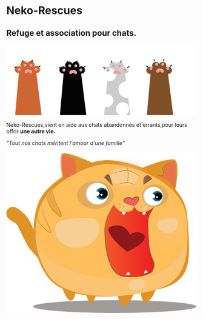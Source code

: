 # Neko-Rescues

## Refuge et association pour chats.

![GitHub Logo](Paw.png)

 Neko-Rescues,vient en aide aux chats abandonnés et errants,pour leurs offrir **une autre vie.**
 
 *"Tout nos chats méritent l'amour d'une famille"*
 
 ![GitHub Logo](Surprise.png)
